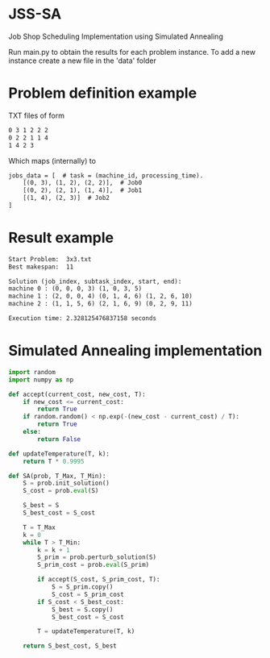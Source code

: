 # JSS-SA
Job Shop Scheduling Implementation using Simulated Annealing

Run main.py to obtain the results for each problem instance. To add a new instance create a new file in the 'data' folder

# Problem definition example

TXT files of form 
```txt
0 3 1 2 2 2
0 2 2 1 1 4
1 4 2 3
```

Which maps (internally) to
```txt
jobs_data = [  # task = (machine_id, processing_time).
    [(0, 3), (1, 2), (2, 2)],  # Job0
    [(0, 2), (2, 1), (1, 4)],  # Job1
    [(1, 4), (2, 3)]  # Job2
]
```

# Result example
```txt
Start Problem:  3x3.txt
Best makespan:  11

Solution (job_index, subtask_index, start, end):
machine 0 : (0, 0, 0, 3) (1, 0, 3, 5) 
machine 1 : (2, 0, 0, 4) (0, 1, 4, 6) (1, 2, 6, 10) 
machine 2 : (1, 1, 5, 6) (2, 1, 6, 9) (0, 2, 9, 11) 

Execution time: 2.328125476837158 seconds
```

# Simulated Annealing implementation
```python
import random
import numpy as np

def accept(current_cost, new_cost, T):
    if new_cost <= current_cost:
        return True
    if random.random() < np.exp(-(new_cost - current_cost) / T):
        return True
    else:
        return False

def updateTemperature(T, k):
    return T * 0.9995

def SA(prob, T_Max, T_Min):
    S = prob.init_solution()
    S_cost = prob.eval(S)

    S_best = S
    S_best_cost = S_cost

    T = T_Max
    k = 0
    while T > T_Min:
        k = k + 1
        S_prim = prob.perturb_solution(S)
        S_prim_cost = prob.eval(S_prim)

        if accept(S_cost, S_prim_cost, T):
            S = S_prim.copy()
            S_cost = S_prim_cost
        if S_cost < S_best_cost:
            S_best = S.copy()
            S_best_cost = S_cost

        T = updateTemperature(T, k)

    return S_best_cost, S_best
```